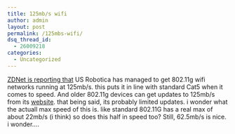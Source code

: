 ```yaml
---
title: 125mb/s wifi
author: admin
layout: post
permalink: /125mbs-wifi/
dsq_thread_id:
  - 26009218
categories:
  - Uncategorized
---
```

[ZDNet is reporting that][1] US Robotica has managed to get 802.11g wifi networks running at 125mb/s. this puts it in line with standard Cat5 when it comes to speed. And older 802.11g devices can get updates to 125mb/s from its [website][2]. that being said, its probably limited updates. i wonder what the actuall max speed of this is. like standard 802.11G has a real max of about 22mb/s (i think) so does this half in speed too? Still, 62.5mb/s is nice. i wonder&#8230;.

 [1]: http://news.zdnet.co.uk/communications/0,39020336,39150962,00.htm
 [2]: http://www.usr-emea.com/support/s-main-menu.asp?loc=unkg